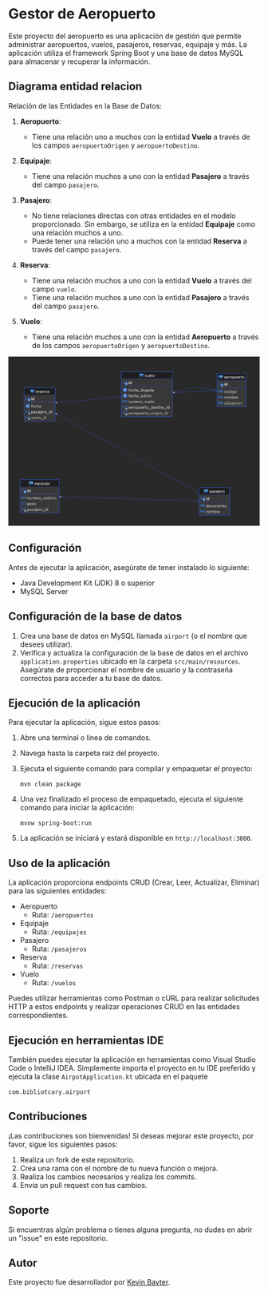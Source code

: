 # Gestor de Aeropuerto

Este proyecto del aeropuerto es una aplicación de gestión que permite administrar aeropuertos, vuelos, pasajeros, reservas, equipaje y más. La aplicación utiliza el framework Spring Boot y una base de datos MySQL para almacenar y recuperar la información.

## Diagrama entidad relacion
Relación de las Entidades en la Base de Datos:

1. **Aeropuerto**:
    - Tiene una relación uno a muchos con la entidad **Vuelo** a través de los campos `aeropuertoOrigen` y `aeropuertoDestino`.

2. **Equipaje**:
    - Tiene una relación muchos a uno con la entidad **Pasajero** a través del campo `pasajero`.

3. **Pasajero**:
    - No tiene relaciones directas con otras entidades en el modelo proporcionado. Sin embargo, se utiliza en la entidad **Equipaje** como una relación muchos a uno.
    - Puede tener una relación uno a muchos con la entidad **Reserva** a través del campo `pasajero`.

4. **Reserva**:
    - Tiene una relación muchos a uno con la entidad **Vuelo** a través del campo `vuelo`.
    - Tiene una relación muchos a uno con la entidad **Pasajero** a través del campo `pasajero`.

5. **Vuelo**:
    - Tiene una relación muchos a uno con la entidad **Aeropuerto** a través de los campos `aeropuertoOrigen` y `aeropuertoDestino`.

![Diagrama entidad relacion](diagrama.png)


## Configuración

Antes de ejecutar la aplicación, asegúrate de tener instalado lo siguiente:

- Java Development Kit (JDK) 8 o superior
- MySQL Server

## Configuración de la base de datos

1. Crea una base de datos en MySQL llamada `airport` (o el nombre que desees utilizar).
2. Verifica y actualiza la configuración de la base de datos en el archivo `application.properties` ubicado en la carpeta `src/main/resources`. Asegúrate de proporcionar el nombre de usuario y la contraseña correctos para acceder a tu base de datos.

## Ejecución de la aplicación

Para ejecutar la aplicación, sigue estos pasos:

1. Abre una terminal o línea de comandos.
2. Navega hasta la carpeta raíz del proyecto.
3. Ejecuta el siguiente comando para compilar y empaquetar el proyecto:
   ```shell
   mvn clean package
   ```

4. Una vez finalizado el proceso de empaquetado, ejecuta el siguiente comando para iniciar la aplicación:

    ```shell
    mvnw spring-boot:run
    ```

5. La aplicación se iniciará y estará disponible en `http://localhost:3000`.

## Uso de la aplicación

La aplicación proporciona endpoints CRUD (Crear, Leer, Actualizar, Eliminar) para las siguientes entidades:

- Aeropuerto
    - Ruta: `/aeropuertos`
- Equipaje
    - Ruta: `/equipajes`
- Pasajero
    - Ruta: `/pasajeros`
- Reserva
    - Ruta: `/reservas`
- Vuelo
    - Ruta: `/vuelos`

Puedes utilizar herramientas como Postman o cURL para realizar solicitudes HTTP a estos endpoints y realizar operaciones CRUD en las entidades correspondientes.

## Ejecución en herramientas IDE

También puedes ejecutar la aplicación en herramientas como Visual Studio Code o IntelliJ IDEA. Simplemente importa el proyecto en tu IDE preferido y ejecuta la clase `AirpotApplication.kt` ubicada en el paquete 
```package 
com.bibliotcary.airport
```

## Contribuciones

¡Las contribuciones son bienvenidas! Si deseas mejorar este proyecto, por favor, sigue los siguientes pasos:

1. Realiza un fork de este repositorio.
2. Crea una rama con el nombre de tu nueva función o mejora.
3. Realiza los cambios necesarios y realiza los commits.
4. Envía un pull request con tus cambios.

## Soporte

Si encuentras algún problema o tienes alguna pregunta, no dudes en abrir un "issue" en este repositorio.

## Autor
Este proyecto fue desarrollador por [Kevin Bayter](http://bcod3r.com).




